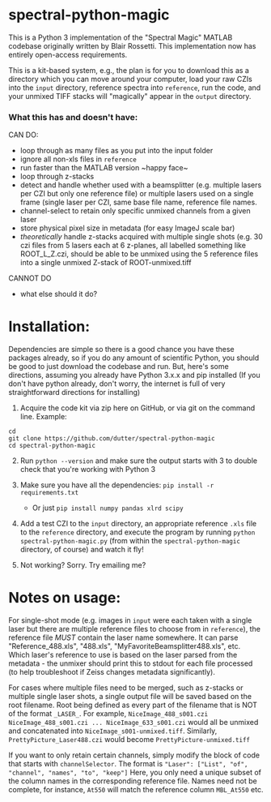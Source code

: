 # spectral-python-magic

This is a Python 3 implementation of the "Spectral Magic" MATLAB codebase originally written by Blair Rossetti. This implementation now has entirely open-access requirements.

This is a kit-based system, e.g., the plan is for you to download this as a directory which you can move around your computer, load your raw CZIs into the `input` directory, reference spectra into `reference`, run the code, and your unmixed TIFF stacks will "magically" appear in the `output` directory.

### What this has and doesn't have: 
CAN DO:
   * loop through as many files as you put into the input folder
   * ignore all non-xls files in `reference`
   * run faster than the MATLAB version \~happy face\~
   * loop through z-stacks
   * detect and handle whether used with a beamsplitter (e.g. multiple lasers per CZI but only one reference file) or multiple lasers used on a single frame (single laser per CZI, same base file name, reference file names.
   * channel-select to retain only specific unmixed channels from a given laser
   * store physical pixel size in metadata (for easy ImageJ scale bar)
   * _theoretically_ handle z-stacks acquired with multiple single shots (e.g. 30 czi files from 5 lasers each at 6 z-planes, all labelled something like ROOT\_L\_Z.czi, should be able to be unmixed using the 5 reference files into a single unmixed Z-stack of ROOT-unmixed.tiff

CANNOT DO
   * what else should it do?

# Installation:

Dependencies are simple so there is a good chance you have these packages already, so if you do any amount of scientific Python, you should be good to just download the codebase and run. But, here's some directions, assuming you already have Python 3.x.x and pip installed (If you don't have python already, don't worry, the internet is full of very straightforward directions for installing) 

1. Acquire the code kit via zip here on GitHub, or via git on the command line. Example:

```
cd 
git clone https://github.com/dutter/spectral-python-magic
cd spectral-python-magic
```

2. Run `python --version` and make sure the output starts with 3 to double check that you're working with Python 3

3. Make sure you have all the dependencies: `pip install -r requirements.txt`
   * Or just `pip install numpy pandas xlrd scipy`

4. Add a test CZI to the `input` directory, an appropriate reference `.xls` file to the `reference` directory, and execute the program by running `python spectral-python-magic.py` (from within the `spectral-python-magic` directory, of course) and watch it fly!

5. Not working? Sorry. Try emailing me?


# Notes on usage:

For single-shot mode (e.g. images in `input` were each taken with a single laser but there are multiple reference files to choose from in `reference`), the reference file _MUST_ contain the laser name somewhere. It can parse "Reference\_488.xls", "488.xls", "MyFavoriteBeamsplitter488.xls", etc. Which laser's reference to use is based on the laser parsed from the metadata - the unmixer should print this to stdout for each file processed (to help troubleshoot if Zeiss changes metadata significantly).

For cases where multiple files need to be merged, such as z-stacks or multiple single laser shots, a single output file will be saved based on the root filename. Root being defined as every part of the filename that is NOT of the format `_LASER_`. For example, `NiceImage_488_s001.czi NiceImage_488_s001.czi ... NiceImage_633_s001.czi` would all be unmixed and concatenated into `NiceImage_s001-unmixed.tiff`. Similarly, `PrettyPicture_Laser488.czi` would become `PrettyPicture-unmixed.tiff`

If you want to only retain certain channels, simply modify the block of code that starts with `channelSelector`. The format is `"Laser": ["List", "of", "channel", "names", "to", "keep"]` Here, you only need a unique subset of the column names in the corresponding reference file. Names need not be complete, for instance, `At550` will match the reference column `MBL_At550` etc.

